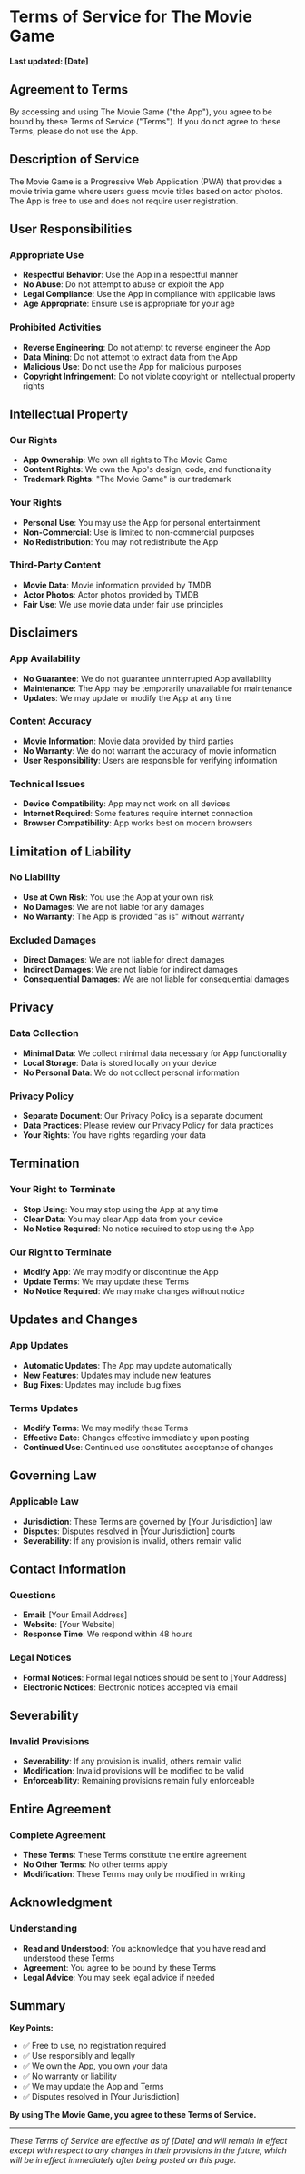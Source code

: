 # Terms of Service for The Movie Game

**Last updated: [Date]**

## Agreement to Terms

By accessing and using The Movie Game ("the App"), you agree to be bound by these Terms of Service ("Terms"). If you do not agree to these Terms, please do not use the App.

## Description of Service

The Movie Game is a Progressive Web Application (PWA) that provides a movie trivia game where users guess movie titles based on actor photos. The App is free to use and does not require user registration.

## User Responsibilities

### Appropriate Use
- **Respectful Behavior**: Use the App in a respectful manner
- **No Abuse**: Do not attempt to abuse or exploit the App
- **Legal Compliance**: Use the App in compliance with applicable laws
- **Age Appropriate**: Ensure use is appropriate for your age

### Prohibited Activities
- **Reverse Engineering**: Do not attempt to reverse engineer the App
- **Data Mining**: Do not attempt to extract data from the App
- **Malicious Use**: Do not use the App for malicious purposes
- **Copyright Infringement**: Do not violate copyright or intellectual property rights

## Intellectual Property

### Our Rights
- **App Ownership**: We own all rights to The Movie Game
- **Content Rights**: We own the App's design, code, and functionality
- **Trademark Rights**: "The Movie Game" is our trademark

### Your Rights
- **Personal Use**: You may use the App for personal entertainment
- **Non-Commercial**: Use is limited to non-commercial purposes
- **No Redistribution**: You may not redistribute the App

### Third-Party Content
- **Movie Data**: Movie information provided by TMDB
- **Actor Photos**: Actor photos provided by TMDB
- **Fair Use**: We use movie data under fair use principles

## Disclaimers

### App Availability
- **No Guarantee**: We do not guarantee uninterrupted App availability
- **Maintenance**: The App may be temporarily unavailable for maintenance
- **Updates**: We may update or modify the App at any time

### Content Accuracy
- **Movie Information**: Movie data provided by third parties
- **No Warranty**: We do not warrant the accuracy of movie information
- **User Responsibility**: Users are responsible for verifying information

### Technical Issues
- **Device Compatibility**: App may not work on all devices
- **Internet Required**: Some features require internet connection
- **Browser Compatibility**: App works best on modern browsers

## Limitation of Liability

### No Liability
- **Use at Own Risk**: You use the App at your own risk
- **No Damages**: We are not liable for any damages
- **No Warranty**: The App is provided "as is" without warranty

### Excluded Damages
- **Direct Damages**: We are not liable for direct damages
- **Indirect Damages**: We are not liable for indirect damages
- **Consequential Damages**: We are not liable for consequential damages

## Privacy

### Data Collection
- **Minimal Data**: We collect minimal data necessary for App functionality
- **Local Storage**: Data is stored locally on your device
- **No Personal Data**: We do not collect personal information

### Privacy Policy
- **Separate Document**: Our Privacy Policy is a separate document
- **Data Practices**: Please review our Privacy Policy for data practices
- **Your Rights**: You have rights regarding your data

## Termination

### Your Right to Terminate
- **Stop Using**: You may stop using the App at any time
- **Clear Data**: You may clear App data from your device
- **No Notice Required**: No notice required to stop using the App

### Our Right to Terminate
- **Modify App**: We may modify or discontinue the App
- **Update Terms**: We may update these Terms
- **No Notice Required**: We may make changes without notice

## Updates and Changes

### App Updates
- **Automatic Updates**: The App may update automatically
- **New Features**: Updates may include new features
- **Bug Fixes**: Updates may include bug fixes

### Terms Updates
- **Modify Terms**: We may modify these Terms
- **Effective Date**: Changes effective immediately upon posting
- **Continued Use**: Continued use constitutes acceptance of changes

## Governing Law

### Applicable Law
- **Jurisdiction**: These Terms are governed by [Your Jurisdiction] law
- **Disputes**: Disputes resolved in [Your Jurisdiction] courts
- **Severability**: If any provision is invalid, others remain valid

## Contact Information

### Questions
- **Email**: [Your Email Address]
- **Website**: [Your Website]
- **Response Time**: We respond within 48 hours

### Legal Notices
- **Formal Notices**: Formal legal notices should be sent to [Your Address]
- **Electronic Notices**: Electronic notices accepted via email

## Severability

### Invalid Provisions
- **Severability**: If any provision is invalid, others remain valid
- **Modification**: Invalid provisions will be modified to be valid
- **Enforceability**: Remaining provisions remain fully enforceable

## Entire Agreement

### Complete Agreement
- **These Terms**: These Terms constitute the entire agreement
- **No Other Terms**: No other terms apply
- **Modification**: These Terms may only be modified in writing

## Acknowledgment

### Understanding
- **Read and Understood**: You acknowledge that you have read and understood these Terms
- **Agreement**: You agree to be bound by these Terms
- **Legal Advice**: You may seek legal advice if needed

## Summary

**Key Points:**
- ✅ Free to use, no registration required
- ✅ Use responsibly and legally
- ✅ We own the App, you own your data
- ✅ No warranty or liability
- ✅ We may update the App and Terms
- ✅ Disputes resolved in [Your Jurisdiction]

**By using The Movie Game, you agree to these Terms of Service.**

---

*These Terms of Service are effective as of [Date] and will remain in effect except with respect to any changes in their provisions in the future, which will be in effect immediately after being posted on this page.*
